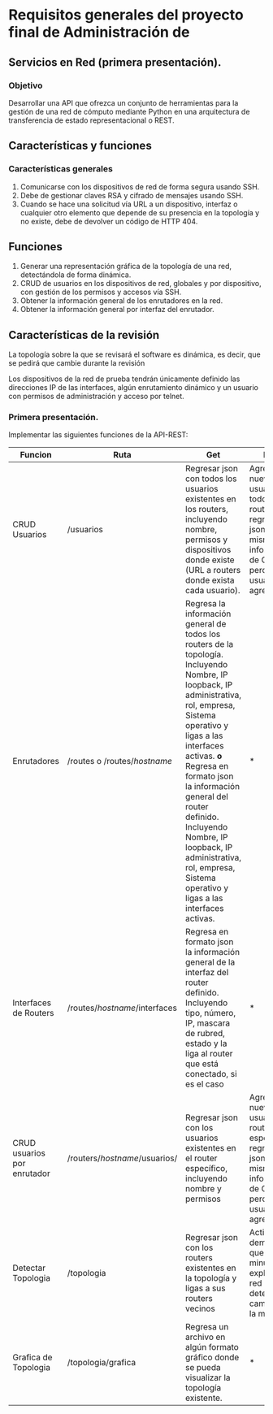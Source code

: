 # Requisitos generales del proyecto final de Administración de

## Servicios en Red (primera presentación).
### Objetivo
Desarrollar una API que ofrezca un conjunto de herramientas para la gestión de una red
de cómputo mediante Python en una arquitectura de transferencia de estado
representacional o REST.
## Características y funciones
### Características generales
1. Comunicarse con los dispositivos de red de forma segura usando SSH.
2. Debe de gestionar claves RSA y cifrado de mensajes usando SSH.
3. Cuando se hace una solicitud vía URL a un dispositivo, interfaz o cualquier otro elemento que depende de su presencia en la topología y no existe, debe de devolver un código de HTTP 404.
## Funciones
1. Generar una representación gráfica de la topología de una red, detectándola de forma dinámica.
2. CRUD de usuarios en los dispositivos de red, globales y por dispositivo, con gestión de los permisos y accesos vía SSH.
3. Obtener la información general de los enrutadores en la red.
4. Obtener la información general por interfaz del enrutador.
##  Características de la revisión
La topología sobre la que se revisará el software es dinámica, es decir, que se pedirá que
cambie durante la revisión

Los dispositivos de la red de prueba tendrán únicamente definido las direcciones IP de las
interfaces, algún enrutamiento dinámico y un usuario con permisos de administración y
acceso por telnet.
### Primera presentación.
Implementar las siguientes funciones de la API-REST:

|  Funcion  |  Ruta  |  Get |  Post |  Put |  Delete | 
|---|---|---|---|---|---|
| CRUD Usuarios                |  /usuarios                      | Regresar json con todos los usuarios existentes en los routers, incluyendo nombre, permisos y dispositivos donde existe (URL a routers donde exista cada usuario).  | Agregar un nuevo usuario a todos los routers, regresar json con la misma información de GET pero del usuario agregado.  | Actualizar un usuario en todos los routers, regresar json con la misma información de GET pero del usuario actualizado.  | Eliminar usuario común a todos los routers, recuperar json con la misma información de GET pero del usuario eliminado.|
|  Enrutadores                 |  /routes o /routes/*hostname*   | Regresa la información general de todos los routers de la topología. Incluyendo Nombre, IP loopback, IP administrativa, rol, empresa, Sistema operativo y ligas a las interfaces activas. **o** Regresa en formato json la información general del router definido. Incluyendo Nombre, IP loopback, IP administrativa, rol, empresa, Sistema operativo y ligas a las interfaces activas.  |  *  |  *  | * |
|  Interfaces de Routers       |  /routes/*hostname*/interfaces  | Regresa en formato json la información general de la interfaz del router definido. Incluyendo tipo, número, IP, mascara de rubred, estado y la liga al router que está conectado, si es el caso  |  * |  * |  *  |
|  CRUD usuarios por enrutador |  /routers/*hostname*/usuarios/  | Regresar json con los usuarios existentes en el router específico, incluyendo nombre y permisos  | Agregar un nuevo usuario al router específico, regresar json con la misma información de GET pero del usuario agregado  | Actualizar un nuevo usuario al router específico, regresar json con la misma información de GET pero del usuario actualizado.  | Eliminar usuario común a todos los routers, recuperar json con la misma información de GET pero del usuario eliminado.  |
|  Detectar Topologia          |  /topologia                     | Regresar json con los routers existentes en la topología y ligas a sus routers vecinos  |  Activa un demonio que cada 5 minutos explora la red para detectar cambios en la misma | Permite cambiar el intervalo de tiempo en el que el demonio explora la topología.  | Detiene el demonio que explora la topologia.  |
|  Grafica de Topologia        |  /topologia/grafica             | Regresa un archivo en algún formato gráfico donde se pueda visualizar la topología existente.  |  * | *  |  * |

